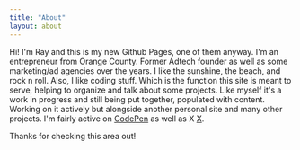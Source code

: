 ```yaml
---
title: "About"
layout: about
---
```


Hi! I'm Ray and this is my new Github Pages, one of them anyway. I'm an entrepreneur from Orange County. Former Adtech founder as well as some marketing/ad agencies over the years. I like the sunshine, the beach, and rock n roll. Also, I like coding stuff. Which is the function this site is meant to serve, helping to organize and talk about some projects. Like myself it's a work in progress and still being put together, populated with content. Working on it actively but alongside another personal site and many other projects. I'm fairly active on [CodePen](//codepen.io/deadflowers) as well as X [X](//x.com/@rayktweets).

Thanks for checking this area out!


